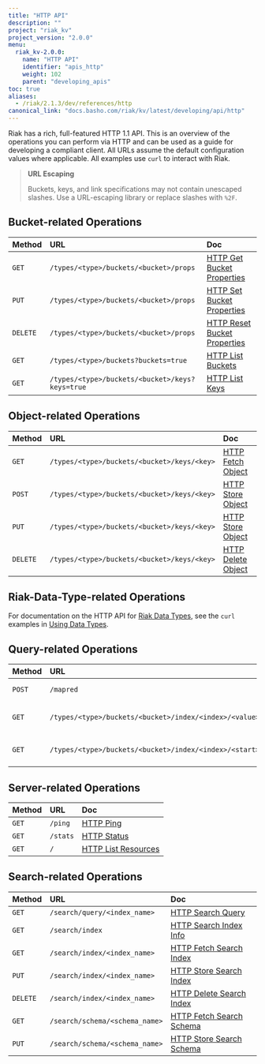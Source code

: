 ```yaml
---
title: "HTTP API"
description: ""
project: "riak_kv"
project_version: "2.0.0"
menu:
  riak_kv-2.0.0:
    name: "HTTP API"
    identifier: "apis_http"
    weight: 102
    parent: "developing_apis"
toc: true
aliases:
  - /riak/2.1.3/dev/references/http
canonical_link: "docs.basho.com/riak/kv/latest/developing/api/http"
---
```


Riak has a rich, full-featured HTTP 1.1 API. This is an overview of the
operations you can perform via HTTP and can be used as a guide for
developing a compliant client. All URLs assume the default configuration
values where applicable. All examples use `curl` to interact with Riak.

> **URL Escaping**
>
> Buckets, keys, and link specifications may not contain unescaped
slashes. Use a URL-escaping library or replace slashes with `%2F`.

## Bucket-related Operations

Method | URL | Doc
:------|:----|:---
`GET` | `/types/<type>/buckets/<bucket>/props` | [HTTP Get Bucket Properties](/riak/kv/2.0.0/developing/api/http/get-bucket-props)
`PUT` | `/types/<type>/buckets/<bucket>/props` | [HTTP Set Bucket Properties](/riak/kv/2.0.0/developing/api/http/set-bucket-props)
`DELETE` | `/types/<type>/buckets/<bucket>/props` | [HTTP Reset Bucket Properties](/riak/kv/2.0.0/developing/api/http/reset-bucket-props)
`GET` | `/types/<type>/buckets?buckets=true` | [HTTP List Buckets](/riak/kv/2.0.0/developing/api/http/list-buckets)
`GET` | `/types/<type>/buckets/<bucket>/keys?keys=true` | [HTTP List Keys](/riak/kv/2.0.0/developing/api/http/list-keys)

## Object-related Operations

Method | URL | Doc
:------|:----|:---
`GET` | `/types/<type>/buckets/<bucket>/keys/<key>` | [HTTP Fetch Object](/riak/kv/2.0.0/developing/api/http/fetch-object)
`POST` | `/types/<type>/buckets/<bucket>/keys/<key>` | [HTTP Store Object](/riak/kv/2.0.0/developing/api/http/store-object)
`PUT` | `/types/<type>/buckets/<bucket>/keys/<key>` | [HTTP Store Object](/riak/kv/2.0.0/developing/api/http/store-object)
`DELETE` | `/types/<type>/buckets/<bucket>/keys/<key>` | [HTTP Delete Object](/riak/kv/2.0.0/developing/api/http/delete-object)

## Riak-Data-Type-related Operations

For documentation on the HTTP API for [Riak Data Types](/riak/kv/2.0.0/learn/concepts/crdts),
see the `curl` examples in [Using Data Types](/riak/kv/2.0.0/developing/data-types).

## Query-related Operations

Method | URL | Doc
:------|:----|:---
`POST` | `/mapred` | [HTTP MapReduce](/riak/kv/2.0.0/developing/api/http/mapreduce)
`GET` | `/types/<type>/buckets/<bucket>/index/<index>/<value>` | [HTTP Secondary Indexes](/riak/kv/2.0.0/developing/api/http/secondary-indexes)
`GET` | `/types/<type>/buckets/<bucket>/index/<index>/<start>/<end>` | [HTTP Secondary Indexes](/riak/kv/2.0.0/developing/api/http/secondary-indexes)

## Server-related Operations

Method | URL | Doc
:------|:----|:---
`GET` | `/ping` | [HTTP Ping](/riak/kv/2.0.0/developing/api/http/ping)
`GET` | `/stats` | [HTTP Status](/riak/kv/2.0.0/developing/api/http/status)
`GET` | `/` | [HTTP List Resources](/riak/kv/2.0.0/developing/api/http/list-resources)

## Search-related Operations

Method | URL | Doc
:------|:----|:---
`GET` | `/search/query/<index_name>` | [HTTP Search Query](/riak/kv/2.0.0/developing/api/http/search-query)
`GET` | `/search/index` | [HTTP Search Index Info](/riak/kv/2.0.0/developing/api/http/search-index-info)
`GET` | `/search/index/<index_name>` | [HTTP Fetch Search Index](/riak/kv/2.0.0/developing/api/http/fetch-search-index)
`PUT` | `/search/index/<index_name>` | [HTTP Store Search Index](/riak/kv/2.0.0/developing/api/http/store-search-index)
`DELETE` | `/search/index/<index_name>` | [HTTP Delete Search Index](/riak/kv/2.0.0/developing/api/http/delete-search-index)
`GET` | `/search/schema/<schema_name>` | [HTTP Fetch Search Schema](/riak/kv/2.0.0/developing/api/http/fetch-search-schema)
`PUT` | `/search/schema/<schema_name>` | [HTTP Store Search Schema](/riak/kv/2.0.0/developing/api/http/store-search-schema)

